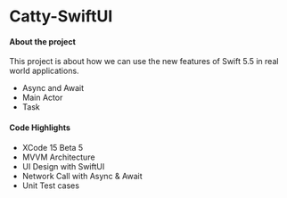 # Catty-SwiftUI

#### About the project

This project is about how we can use the new features of Swift 5.5 in real world applications. 
- Async and Await
- Main Actor
- Task

#### Code Highlights
  - XCode 15 Beta 5
  - MVVM Architecture
  - UI Design with SwiftUI
  - Network Call with Async & Await
  - Unit Test cases
